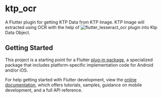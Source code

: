 # ktp_ocr

A Flutter plugin for getting KTP Data from KTP Image. 
KTP Image will extracted using OCR with the help of ![flutter_tesseract_ocr](https://pub.dev/packages/flutter_tesseract_ocr) plugin into Ktp Data Object.

## Getting Started

This project is a starting point for a Flutter
[plug-in package](https://flutter.dev/developing-packages/),
a specialized package that includes platform-specific implementation code for
Android and/or iOS.

For help getting started with Flutter development, view the
[online documentation](https://flutter.dev/docs), which offers tutorials,
samples, guidance on mobile development, and a full API reference.

